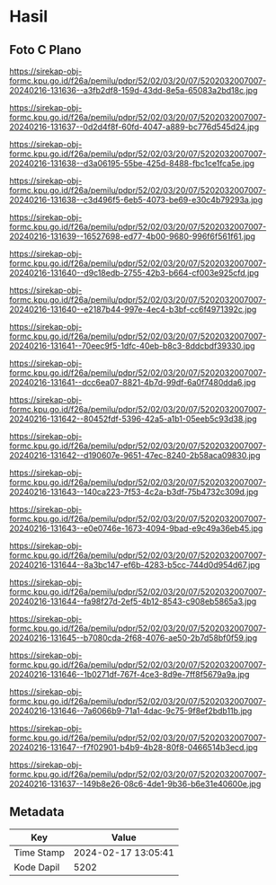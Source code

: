# Hasil

## Foto C Plano

https://sirekap-obj-formc.kpu.go.id/f26a/pemilu/pdpr/52/02/03/20/07/5202032007007-20240216-131636--a3fb2df8-159d-43dd-8e5a-65083a2bd18c.jpg

https://sirekap-obj-formc.kpu.go.id/f26a/pemilu/pdpr/52/02/03/20/07/5202032007007-20240216-131637--0d2d4f8f-60fd-4047-a889-bc776d545d24.jpg

https://sirekap-obj-formc.kpu.go.id/f26a/pemilu/pdpr/52/02/03/20/07/5202032007007-20240216-131638--d3a06195-55be-425d-8488-fbc1ce1fca5e.jpg

https://sirekap-obj-formc.kpu.go.id/f26a/pemilu/pdpr/52/02/03/20/07/5202032007007-20240216-131638--c3d496f5-6eb5-4073-be69-e30c4b79293a.jpg

https://sirekap-obj-formc.kpu.go.id/f26a/pemilu/pdpr/52/02/03/20/07/5202032007007-20240216-131639--16527698-ed77-4b00-9680-996f6f561f61.jpg

https://sirekap-obj-formc.kpu.go.id/f26a/pemilu/pdpr/52/02/03/20/07/5202032007007-20240216-131640--d9c18edb-2755-42b3-b664-cf003e925cfd.jpg

https://sirekap-obj-formc.kpu.go.id/f26a/pemilu/pdpr/52/02/03/20/07/5202032007007-20240216-131640--e2187b44-997e-4ec4-b3bf-cc6f4971392c.jpg

https://sirekap-obj-formc.kpu.go.id/f26a/pemilu/pdpr/52/02/03/20/07/5202032007007-20240216-131641--70eec9f5-1dfc-40eb-b8c3-8ddcbdf39330.jpg

https://sirekap-obj-formc.kpu.go.id/f26a/pemilu/pdpr/52/02/03/20/07/5202032007007-20240216-131641--dcc6ea07-8821-4b7d-99df-6a0f7480dda6.jpg

https://sirekap-obj-formc.kpu.go.id/f26a/pemilu/pdpr/52/02/03/20/07/5202032007007-20240216-131642--80452fdf-5396-42a5-a1b1-05eeb5c93d38.jpg

https://sirekap-obj-formc.kpu.go.id/f26a/pemilu/pdpr/52/02/03/20/07/5202032007007-20240216-131642--d190607e-9651-47ec-8240-2b58aca09830.jpg

https://sirekap-obj-formc.kpu.go.id/f26a/pemilu/pdpr/52/02/03/20/07/5202032007007-20240216-131643--140ca223-7f53-4c2a-b3df-75b4732c309d.jpg

https://sirekap-obj-formc.kpu.go.id/f26a/pemilu/pdpr/52/02/03/20/07/5202032007007-20240216-131643--e0e0746e-1673-4094-9bad-e9c49a36eb45.jpg

https://sirekap-obj-formc.kpu.go.id/f26a/pemilu/pdpr/52/02/03/20/07/5202032007007-20240216-131644--8a3bc147-ef6b-4283-b5cc-744d0d954d67.jpg

https://sirekap-obj-formc.kpu.go.id/f26a/pemilu/pdpr/52/02/03/20/07/5202032007007-20240216-131644--fa98f27d-2ef5-4b12-8543-c908eb5865a3.jpg

https://sirekap-obj-formc.kpu.go.id/f26a/pemilu/pdpr/52/02/03/20/07/5202032007007-20240216-131645--b7080cda-2f68-4076-ae50-2b7d58bf0f59.jpg

https://sirekap-obj-formc.kpu.go.id/f26a/pemilu/pdpr/52/02/03/20/07/5202032007007-20240216-131646--1b0271df-767f-4ce3-8d9e-7ff8f5679a9a.jpg

https://sirekap-obj-formc.kpu.go.id/f26a/pemilu/pdpr/52/02/03/20/07/5202032007007-20240216-131646--7a6066b9-71a1-4dac-9c75-9f8ef2bdb11b.jpg

https://sirekap-obj-formc.kpu.go.id/f26a/pemilu/pdpr/52/02/03/20/07/5202032007007-20240216-131647--f7f02901-b4b9-4b28-80f8-0466514b3ecd.jpg

https://sirekap-obj-formc.kpu.go.id/f26a/pemilu/pdpr/52/02/03/20/07/5202032007007-20240216-131637--149b8e26-08c6-4de1-9b36-b6e31e40600e.jpg


## Metadata

| Key        | Value               |
| ---------- | ------------------- |
| Time Stamp | 2024-02-17 13:05:41 |
| Kode Dapil | 5202                |



